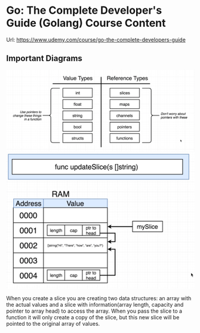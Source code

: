 # Go: The Complete Developer's Guide (Golang) Course Content

Url: https://www.udemy.com/course/go-the-complete-developers-guide

## Important Diagrams

![](diagrams/01.png)
![](diagrams/02.png)

When you create a slice you are creating two data structures: an array with the actual values and a slice with information(array length, capacity and pointer to array head) to access the array. When you pass the slice to a function it will only create a copy of the slice, but this new slice will be pointed to the original array of values.
